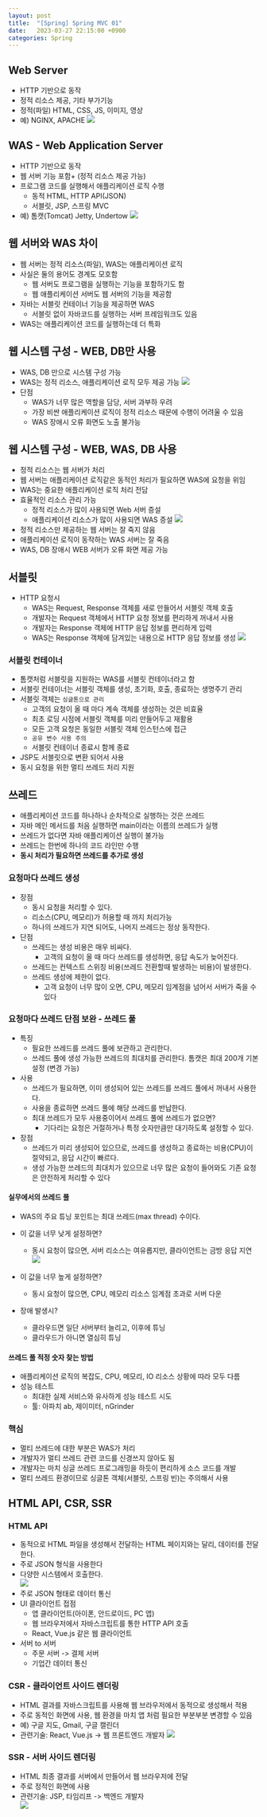 ```yaml
---
layout: post
title:  "[Spring] Spring MVC 01"
date:   2023-03-27 22:15:00 +0900
categories: Spring
---
```

## Web Server
* HTTP 기반으로 동작
* 정적 리소스 제공, 기타 부가기능
* 정적(파일) HTML, CSS, JS, 이미지, 영상
* 예) NGINX, APACHE
  ![](https://velog.velcdn.com/images/ghjeong/post/e0b002bd-61dd-4f03-a04b-e8e18c780f97/image.png)

## WAS - Web Application Server
* HTTP 기반으로 동작
* 웹 서버 기능 포함+ (정적 리소스 제공 가능)
* 프로그램 코드를 실행해서 애플리케이션 로직 수행
  * 동적 HTML, HTTP API(JSON)
  * 서블릿, JSP, 스프링 MVC
* 예) 톰캣(Tomcat) Jetty, Undertow
  ![](https://velog.velcdn.com/images/ghjeong/post/3fe88dce-d5cc-495d-b5e0-2ba2f56cae7d/image.png)

## 웹 서버와 WAS 차이
* 웹 서버는 정적 리소스(파일), WAS는 애플리케이션 로직
* 사실은 둘의 용어도 경계도 모호함
  * 웹 서버도 프로그램을 실행하는 기능을 포함하기도 함
  * 웹 애플리케이션 서버도 웹 서버의 기능을 제공함
* 자바는 서블릿 컨테이너 기능을 제공하면 WAS
  * 서블릿 없이 자바코드를 실행하는 서버 프레임워크도 있음
* WAS는 애플리케이션 코드를 실행하는데 더 특화

## 웹 시스템 구성 - WEB, DB만 사용
* WAS, DB 만으로 시스템 구성 가능
* WAS는 정적 리소스, 애플리케이션 로직 모두 제공 가능
  ![](https://velog.velcdn.com/images/ghjeong/post/a977ad79-68ce-4019-accb-b3bec990b78c/image.png)
* 단점
  * WAS가 너무 많은 역할을 담당, 서버 과부하 우려
  * 가장 비싼 애플리케이션 로직이 정적 리소스 때문에 수행이 어려울 수 있음
  * WAS 장애시 오류 화면도 노출 불가능

## 웹 시스템 구성 - WEB, WAS, DB 사용
* 정적 리소스는 웹 서버가 처리
* 웹 서버는 애플리케이션 로직같은 동적인 처리가 필요하면 WAS에 요청을 위임
* WAS는 중요한 애플리케이션 로직 처리 전담
* 효율적인 리소스 관리 가능
  * 정적 리소스가 많이 사용되면 Web 서버 증설
  * 애플리케이션 리소스가 많이 사용되면 WAS 증설
    ![](https://velog.velcdn.com/images/ghjeong/post/156b7a02-2b71-4f9f-a960-93e0065a4a92/image.png)
* 정적 리소스만 제공하는 웹 서버는 잘 죽지 않음
* 애플리케이션 로직이 동작하는 WAS 서버는 잘 죽음
* WAS, DB 장애시 WEB 서버가 오류 화면 제공 가능

## 서블릿
* HTTP 요청시
  * WAS는 Request, Response 객체를 새로 만들어서 서블릿 객체 호출
  * 개발자는 Request 객체에서 HTTP 요청 정보를 편리하게 꺼내서 사용
  * 개발자는 Response 객체에 HTTP 응답 정보를 편리하게 입력
  * WAS는 Response 객체에 담겨있는 내용으로 HTTP 응답 정보를 생성
    ![](https://velog.velcdn.com/images/ghjeong/post/90673132-708d-497b-ad7b-c7dd7df91576/image.png)

### 서블릿 컨테이너
* 톰캣처럼 서블릿을 지원하는 WAS를 서블릿 컨테이너라고 함
* 서블릿 컨테이너는 서블릿 객체를 생성, 초기화, 호출, 종료하는 생명주기 관리
* 서블릿 객체는 `싱글톤으로 관리`
  * 고객의 요청이 올 때 마다 계속 객체를 생성하는 것은 비효율
  * 최초 로딩 시점에 서블릿 객체를 미리 만들어두고 재활용
  * 모든 고객 요청은 동일한 서블릿 객체 인스턴스에 접근
  * `공유 변수 사용 주의`
  * 서블릿 컨테이너 종료시 함께 종료
* JSP도 서블릿으로 변환 되어서 사용
* 동시 요청을 위한 멀티 쓰레드 처리 지원

## 쓰레드
* 애플리케이션 코드를 하나하나 순차적으로 실행하는 것은 쓰레드
* 자바 메인 메서드를 처음 실행하면 main이라는 이름의 쓰레드가 실행
* 쓰레드가 없다면 자바 애플리케이션 실행이 불가능
* 쓰레드는 한번에 하나의 코드 라인만 수행
* **동시 처리가 필요하면 쓰레드를 추가로 생성**

### 요청마다 쓰레드 생성
* 장점
  * 동시 요청을 처리할 수 있다.
  * 리소스(CPU, 메모리)가 허용할 때 까지 처리가능
  * 하나의 쓰레드가 지연 되어도, 나머지 쓰레드는 정상 동작한다.
* 단점
  * 쓰레드는 생성 비용은 매우 비싸다.
    * 고객의 요청이 올 때 마다 쓰레드를 생성하면, 응답 속도가 늦어진다.
  * 쓰레드는 컨텍스트 스위칭 비용(쓰레드 전환할때 발생하는 비용)이 발생한다.
  * 쓰레드 생성에 제한이 없다.
    * 고객 요청이 너무 많이 오면, CPU, 메모리 임계점을 넘어서 서버가 죽을 수 있다

### 요청마다 쓰레드 단점 보완 - 쓰레드 풀
* 특징
  * 필요한 쓰레드를 쓰레드 풀에 보관하고 관리한다.
  * 쓰레드 풀에 생성 가능한 쓰레드의 최대치를 관리한다. 톰캣은 최대 200개 기본 설정 (변경 가능)
* 사용
  * 쓰레드가 필요하면, 이미 생성되어 있는 쓰레드를 쓰레드 풀에서 꺼내서 사용한다.
  * 사용을 종료하면 쓰레드 풀에 해당 쓰레드를 반납한다.
  * 최대 쓰레드가 모두 사용중이어서 쓰레드 풀에 쓰레드가 없으면?
    * 기다리는 요청은 거절하거나 특정 숫자만큼만 대기하도록 설정할 수 있다.
* 장점
  * 쓰레드가 미리 생성되어 있으므로, 쓰레드를 생성하고 종료하는 비용(CPU)이 절약되고, 응답 시간이 빠르다.
  * 생성 가능한 쓰레드의 최대치가 있으므로 너무 많은 요청이 들어와도 기존 요청은 안전하게 처리할 수 있다

#### 실무에서의 쓰레드 풀
* WAS의 주요 튜닝 포인트는 최대 쓰레드(max thread) 수이다.
* 이 값을 너무 낮게 설정하면?
  * 동시 요청이 많으면, 서버 리소스는 여유롭지만, 클라이언트는 금방 응답 지연  
    ![](https://velog.velcdn.com/images/ghjeong/post/3335c93a-75df-427e-8400-326d9bde3ffa/image.png)

* 이 값을 너무 높게 설정하면?
  * 동시 요청이 많으면, CPU, 메모리 리소스 임계점 초과로 서버 다운
* 장애 발생시?
  * 클라우드면 일단 서버부터 늘리고, 이후에 튜닝
  * 클라우드가 아니면 열심히 튜닝

#### 쓰레드 풀 적정 숫자 찾는 방법
* 애플리케이션 로직의 복잡도, CPU, 메모리, IO 리소스 상황에 따라 모두 다름
* 성능 테스트
  * 최대한 실제 서비스와 유사하게 성능 테스트 시도
  * 툴: 아파치 ab, 제이미터, nGrinder

### 핵심
* 멀티 쓰레드에 대한 부분은 WAS가 처리
* 개발자가 멀티 쓰레드 관련 코드를 신경쓰지 않아도 됨
* 개발자는 마치 싱글 쓰레드 프로그래밍을 하듯이 편리하게 소스 코드를 개발
* 멀티 쓰레드 환경이므로 싱글톤 객체(서블릿, 스프링 빈)는 주의해서 사용

## HTML API, CSR, SSR
### HTML API
* 동적으로 HTML 파일을 생성해서 전달하는 HTML 페이지와는 달리, 데이터를 전달한다.
* 주로 JSON 형식을 사용한다
* 다양한 시스템에서 호출한다.  
  ![](https://velog.velcdn.com/images/ghjeong/post/b613d256-1d2c-4b04-904c-64b958a388f2/image.png)
* 주로 JSON 형태로 데이터 통신
* UI 클라이언트 접점
  * 앱 클라이언트(아이폰, 안드로이드, PC 앱)
  * 웹 브라우저에서 자바스크립트를 통한 HTTP API 호출
  * React, Vue.js 같은 웹 클라이언트
* 서버 to 서버
  * 주문 서버 -> 결제 서버
  * 기업간 데이터 통신
### CSR - 클라이언트 사이드 렌더링
* HTML 결과를 자바스크립트를 사용해 웹 브라우저에서 동적으로 생성해서 적용
* 주로 동적인 화면에 사용, 웹 환경을 마치 앱 처럼 필요한 부분부분 변경할 수 있음
* 예) 구글 지도, Gmail, 구글 캘린더
* 관련기술: React, Vue.js -> 웹 프론트엔드 개발자
![](https://velog.velcdn.com/images/ghjeong/post/02e36285-2e8c-4c8f-8bd5-4e779d384447/image.png)

### SSR  - 서버 사이드 렌더링
* HTML 최종 결과를 서버에서 만들어서 웹 브라우저에 전달
* 주로 정적인 화면에 사용
* 관련기술: JSP, 타임리프 -> 백엔드 개발자  
![](https://velog.velcdn.com/images/ghjeong/post/64a43312-a081-49c4-93ed-aebd4879a0ff/image.png)
